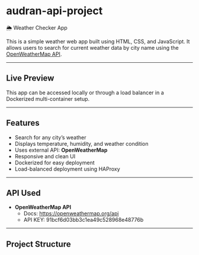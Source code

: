 # audran-api-project

🌦️ Weather Checker App

This is a simple weather web app built using HTML, CSS, and JavaScript. It allows users to search for current weather data by city name using the [OpenWeatherMap API](https://openweathermap.org/api).

---

## Live Preview
This app can be accessed locally or through a load balancer in a Dockerized multi-container setup.

---

## Features
- Search for any city’s weather
- Displays temperature, humidity, and weather condition
- Uses external API: **OpenWeatherMap**
- Responsive and clean UI
- Dockerized for easy deployment
- Load-balanced deployment using HAProxy

---

## API Used

- **OpenWeatherMap API**
  - Docs: https://openweathermap.org/api
  - API KEY: 91bcf6d03bb3c1ea49c528968e48776b

---

## Project Structure
